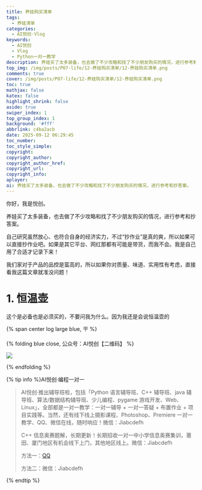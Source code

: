 ```yaml
---
title: 养娃购买清单
tags:
  - 养娃清单
categories:
  - AI悦创·Vlog
keywords:
  - AI悦创
  - Vlog
  - Python一对一教学
description: 养娃买了太多装备，也去做了不少攻略和找了不少朋友购买的情况，进行参考和抄答案。
top_img: /img/posts/P07-life/12-养娃购买清单/12-养娃购买清单.png
comments: true
cover: /img/posts/P07-life/12-养娃购买清单/12-养娃购买清单.png
toc: true
mathjax: false
katex: false
highlight_shrink: false
aside: true
swiper_index: 1
top_group_index: 1
background: '#fff'
abbrlink: c4ba2acb
date: 2025-09-12 06:29:45
toc_number:
toc_style_simple:
copyright:
copyright_author:
copyright_author_href:
copyright_url:
copyright_info:
aplayer:
ai: 养娃买了太多装备，也去做了不少攻略和找了不少朋友购买的情况，进行参考和抄答案。
---
```


你好，我是悦创。

养娃买了太多装备，也去做了不少攻略和找了不少朋友购买的情况，进行参考和抄答案。

自己研究虽然放心、也符合自身的经济实力，不过“抄作业”是真的爽，所以如果可以直接抄作业吧。如果是其它平台、网红那都有可能是带货，而我不会。我是自己用了合适才记录下来！

我们家对于产品的品控是蛮高的，所以如果你对质量、味道、实用性有考虑，直接看我这篇文章就准没问题！

# 1. 恒温壶

这个是必备也是必须买的，不要问我为什么。因为我还是会说恒温壶的






{% span center log large blue, 🪧 %}

{% folding blue close, 公众号：AI悦创【二维码】 %}

![](https://bornforthis.cn/gzh.jpg)

{% endfolding %}

{% tip info %}AI悦创·编程一对一

> AI悦创·推出辅导班啦，包括「Python 语言辅导班、C++ 辅导班、java 辅导班、算法/数据结构辅导班、少儿编程、pygame 游戏开发、Web、Linux」，全部都是一对一教学：一对一辅导 + 一对一答疑 + 布置作业 + 项目实践等。当然，还有线下线上摄影课程、Photoshop、Premiere 一对一教学、QQ、微信在线，随时响应！微信：Jiabcdefh
>
> C++ 信息奥赛题解，长期更新！长期招收一对一中小学信息奥赛集训，莆田、厦门地区有机会线下上门，其他地区线上。微信：Jiabcdefh
>
> 方法一：[QQ](http://wpa.qq.com/msgrd?v=3&uin=1432803776&site=qq&menu=yes)
>
> 方法二：微信：Jiabcdefh

{% endtip %}
